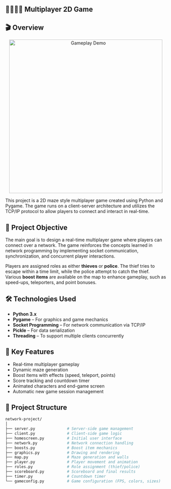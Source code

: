 ## 👮‍♂️🕵️‍♀️ Multiplayer 2D Game

## 🎬 Overview

<p align="center">
  <img src="https://github.com/user-attachments/assets/04439242-8fa3-4536-8ccf-2ffbcdd15408" width="480" alt="Gameplay Demo"/>
</p>

This project is a 2D maze style multiplayer game created using Python and Pygame. The game runs on a client-server architecture and utilizes the TCP/IP protocol to allow players to connect and interact in real-time.

## 🎯 Project Objective

The main goal is to design a real-time multiplayer game where players can connect over a network. The game reinforces the concepts learned in network programming by implementing socket communication, synchronization, and concurrent player interactions.

Players are assigned roles as either **thieves** or **police**. The thief tries to escape within a time limit, while the police attempt to catch the thief. Various **boost items** are available on the map to enhance gameplay, such as speed-ups, teleporters, and point bonuses.


## 🛠️ Technologies Used

- **Python 3.x**
- **Pygame** – For graphics and game mechanics
- **Socket Programming** – For network communication via TCP/IP
- **Pickle** – For data serialization
- **Threading** – To support multiple clients concurrently


## 🧠 Key Features

- Real-time multiplayer gameplay
- Dynamic maze generation
- Boost items with effects (speed, teleport, points)
- Score tracking and countdown timer
- Animated characters and end-game screen
- Automatic new game session management


## 🧩 Project Structure

```bash
network-project/
│
├── server.py              # Server-side game management
├── client.py              # Client-side game logic
├── homescreen.py          # Initial user interface
├── network.py             # Network connection handling
├── boosts.py              # Boost item mechanics
├── graphics.py            # Drawing and rendering
├── map.py                 # Maze generation and walls
├── player.py              # Player movement and animation
├── roles.py               # Role assignment (thief/police)
├── scoreboard.py          # Scoreboard and final results
├── timer.py               # Countdown timer
└── gameconfig.py          # Game configuration (FPS, colors, sizes)
